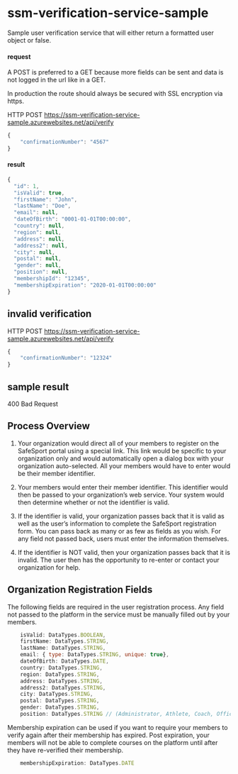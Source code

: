 # ssm-verification-service-sample
Sample user verification service that will either return a formatted user object or false.

#### request
A POST is preferred to a GET because more fields can be sent and data is not logged in the url like in a GET.

In production the route should always be secured with SSL encryption via https.

HTTP POST
https://ssm-verification-service-sample.azurewebsites.net/api/verify

```javascript
{  
    "confirmationNumber": "4567" 
}  
```

#### result

```javascript
{  
  "id": 1,
  "isValid": true,
  "firstName": "John",
  "lastName": "Doe",
  "email": null,
  "dateOfBirth": "0001-01-01T00:00:00",
  "country": null,
  "region": null,
  "address": null,
  "address2": null,
  "city": null,
  "postal": null,
  "gender": null,
  "position": null,
  "membershipId": "12345",
  "membershipExpiration": "2020-01-01T00:00:00" 
}
```

## invalid verification


HTTP POST
https://ssm-verification-service-sample.azurewebsites.net/api/verify

```javascript
{ 
    "confirmationNumber": "12324"
}
```

## sample result

400 Bad Request

## Process Overview

1. Your organization would direct all of your members to register on the SafeSport portal using a special link. This link would be specific to your organization only and would automatically open a dialog box with your organization auto-selected. All your members would have to enter would be their member identifier.

2. Your members would enter their member identifier. This identifier would then be passed to your organization’s web service. Your system would then determine whether or not the identifier is valid.

3. If the identifier is valid, your organization passes back that it is valid as well as the user’s information to complete the SafeSport registration form. You can pass back as many or as few as fields as you wish. For any field not passed back, users must enter the information themselves.

4. If the identifier is NOT valid, then your organization passes back that it is invalid. The user then has the opportunity to re-enter or contact your organization for help.

## Organization Registration Fields
The following fields are required in the user registration process. Any field not passed to the platform in the service must be manually filled out by your members.
```javascript
    isValid: DataTypes.BOOLEAN,  
    firstName: DataTypes.STRING, 
    lastName: DataTypes.STRING,
    email: { type: DataTypes.STRING, unique: true},
    dateOfBirth: DataTypes.DATE,
    country: DataTypes.STRING,
    region: DataTypes.STRING,
    address: DataTypes.STRING,  
    address2: DataTypes.STRING,
    city: DataTypes.STRING,
    postal: DataTypes.STRING,
    gender: DataTypes.STRING,
    position: DataTypes.STRING // (Administrator, Athlete, Coach, Official, Other, Parent, Volunteer)  

```

Membership expiration can be used if you want to require your members to verify again after their membership has expired. Post expiration, your members will not be able to complete courses on the platform until after they have re-verified their membership.

```javascript
    membershipExpiration: DataTypes.DATE
```